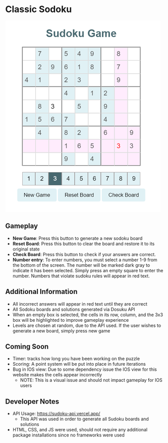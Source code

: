 # Classic Sodoku
![alt text](images/updatedGameplay.png)

## Gameplay
- **New Game**: Press this button to generate a new sodoku board 
- **Reset Board**: Press this button to clear the board and restore it to its original state 
- **Check Board**: Press this button to check if your answers are correct. 
- **Number entry**: To enter numbers, you must select a number 1-9 from the bottom of the screen. The number will be marked dark gray to indicate it has been selected. Simply press an empty square to enter the number. Numbers that violate sudoku rules will appear in red text. 

## Additional Information
- All incorrect answers will appear in red text until they are correct 
- All Sodoku boards and solutions generated via Dosuku API
- When an empty box is selected, the cells in its row, column, and the 3x3 box will be highlighted to improve gameplay experience 
- Levels are chosen at random, due to the API used. If the user wishes to generate a new board, simply press new game

## Coming Soon 
- Timer: tracks how long you have been working on the puzzle 
- Scoring: A point system will be put into place in future iterations
- Bug in IOS view: Due to some dependency issue the IOS view for this website makes the cells appear incorrectly
  - NOTE: This is a visual issue and should not impact gameplay for IOS users

## Developer Notes 
- API Usage: https://sudoku-api.vercel.app/  
  -   This API was used in order to generate all Sudoku boards and solutions
-  HTML, CSS, and JS were used, should not require any additional package installations since no frameworks were used  



